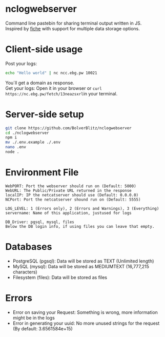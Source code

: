 nclogwebserver
=====
Command line pastebin for sharing terminal output written in JS.  
Inspired by [fiche](https://github.com/solusipse/fiche) with support for multiple data storage options.  

# Client-side usage
Post your logs:
```sh
echo "Hello world" | nc ncc.ebg.pw 10021
```

You´ll get a domain as response.  
Get your logs:
Open it in your browser or `curl https://nc.ebg.pw/fetch/13neazsxrl`in your terminal.

# Server-side setup
```sh
git clone https://github.com/BolverBlitz/nclogwebserver
cd ./nclogwebserver
npm i
mv ./.env.example ./.env
nano .env
node .
```

# Environment File
```env
WebPORT: Port the webserver should run on (Default: 5000)
WebURL: The Public/Private URL returned in the response
localIP: IP the netcatserver should use (Default: 0.0.0.0)
NCPort: Port the netcatserver shound run on (Default: 5555)

LOG_LEVEL: 1 (Errors only), 2 (Errors and Warnings), 3 (Everything)
servername: Name of this application, justused for logs

DB_Driver: pgsql, mysql, files
Below the DB login info, if using files you can leave that empty.
```

# Databases
- PostgreSQL (pgsql): Data will be stored as TEXT (Unlimited length)
- MySQL (mysql): Data will be stored as MEDIUMTEXT  (16,777,215 characters)
- Filesystem (files): Data will be stored as files

# Errors
- Error on saving your Request: Something is wrong, more information might be in the logs
- Error in generating your uuid: No more unused strings for the request (By default: 3.6561584e+15)